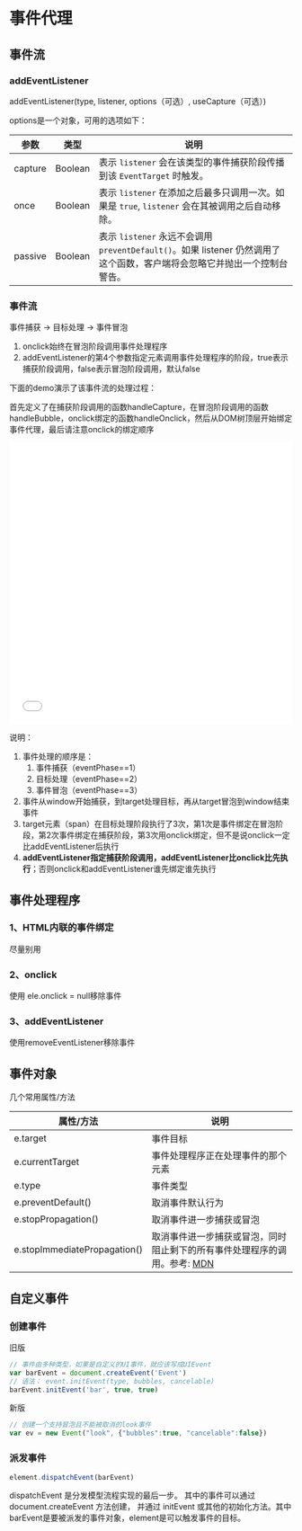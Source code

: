 # 事件代理

## 事件流

### addEventListener

addEventListener(type, listener, options（可选）, useCapture（可选）)

options是一个对象，可用的选项如下：

| 参数    | 类型    | 说明                                                         |
| ------- | ------- | ------------------------------------------------------------ |
| capture | Boolean | 表示 `listener` 会在该类型的事件捕获阶段传播到该 `EventTarget` 时触发。 |
| once    | Boolean | 表示 `listener` 在添加之后最多只调用一次。如果是 `true`, `listener` 会在其被调用之后自动移除。 |
| passive | Boolean | 表示 `listener` 永远不会调用 `preventDefault()`。如果 listener 仍然调用了这个函数，客户端将会忽略它并抛出一个控制台警告。 |

### 事件流

事件捕获 → 目标处理 → 事件冒泡

1. onclick始终在冒泡阶段调用事件处理程序
2. addEventListener的第4个参数指定元素调用事件处理程序的阶段，true表示捕获阶段调用，false表示冒泡阶段调用，默认false

下面的demo演示了该事件流的处理过程：

​	首先定义了在捕获阶段调用的函数handleCapture，在冒泡阶段调用的函数handleBubble，onclick绑定的函数handleOnclick，然后从DOM树顶层开始绑定事件代理，最后请注意onclick的绑定顺序

<iframe width="100%" height="500" src="//jsfiddle.net/happysir/1brqupmv/4/embedded/" allowfullscreen="allowfullscreen" allowpaymentrequest frameborder="0"></iframe>

说明：

1. 事件处理的顺序是：
   1. 事件捕获（eventPhase=\=1）
   2. 目标处理（eventPhase=\=2）
   3. 事件冒泡（eventPhase=\=3）
2. 事件从window开始捕获，到target处理目标，再从target冒泡到window结束事件
3. target元素（span）在目标处理阶段执行了3次，第1次是事件绑定在冒泡阶段，第2次事件绑定在捕获阶段，第3次用onclick绑定，但不是说onclick一定比addEventListener后执行
4. **addEventListener指定捕获阶段调用，addEventListener比onclick比先执行**；否则onclick和addEventListener谁先绑定谁先执行

## 事件处理程序

### 1、HTML内联的事件绑定

尽量别用

### 2、onclick

使用 ele.onclick = null移除事件

### 3、addEventListener

使用removeEventListener移除事件

## 事件对象

几个常用属性/方法

| 属性/方法                    | 说明                                                         |
| ---------------------------- | ------------------------------------------------------------ |
| e.target                     | 事件目标                                                     |
| e.currentTarget              | 事件处理程序正在处理事件的那个元素                           |
| e.type                       | 事件类型                                                     |
| e.preventDefault()           | 取消事件默认行为                                             |
| e.stopPropagation()          | 取消事件进一步捕获或冒泡                                     |
| e.stopImmediatePropagation() | 取消事件进一步捕获或冒泡，同时阻止剩下的所有事件处理程序的调用。参考: [MDN](https://developer.mozilla.org/zh-CN/docs/Web/API/Event/stopImmediatePropagation) |

## 自定义事件

### 创建事件

旧版

```js
// 事件由多种类型，如果是自定义的UI事件，就应该写成UIEvent
var barEvent = document.createEvent('Event')
// 语法： event.initEvent(type, bubbles, cancelable)
barEvent.initEvent('bar', true, true)
```

新版

```js
// 创建一个支持冒泡且不能被取消的look事件
var ev = new Event("look", {"bubbles":true, "cancelable":false})
```

### 派发事件

```js
element.dispatchEvent(barEvent)
```

dispatchEvent 是分发模型流程实现的最后一步。 其中的事件可以通过document.createEvent 方法创建， 并通过 initEvent 或其他的初始化方法。其中barEvent是要被派发的事件对象，element是可以触发事件的目标。